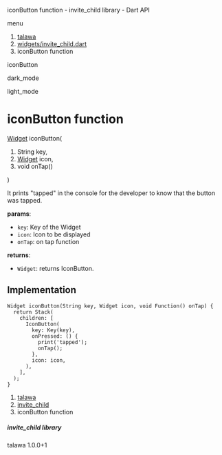 




iconButton function - invite\_child library - Dart API







menu

1. [talawa](../index.html)
2. [widgets/invite\_child.dart](../widgets_invite_child/widgets_invite_child-library.html)
3. iconButton function

iconButton


dark\_mode

light\_mode




# iconButton function


[Widget](https://api.flutter.dev/flutter/widgets/Widget-class.html)
iconButton(

1. String key,
2. [Widget](https://api.flutter.dev/flutter/widgets/Widget-class.html) icon,
3. void onTap()

)

It prints "tapped" in the console for the developer to know that the button was tapped.

**params**:

* `key`: Key of the Widget
* `icon`: Icon to be displayed
* `onTap`: on tap function

**returns**:

* `Widget`: returns IconButton.

## Implementation

```
Widget iconButton(String key, Widget icon, void Function() onTap) {
  return Stack(
    children: [
      IconButton(
        key: Key(key),
        onPressed: () {
          print('tapped');
          onTap();
        },
        icon: icon,
      ),
    ],
  );
}
```

 


1. [talawa](../index.html)
2. [invite\_child](../widgets_invite_child/widgets_invite_child-library.html)
3. iconButton function

##### invite\_child library





talawa
1.0.0+1






